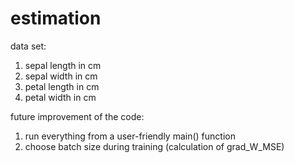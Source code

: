 # estimation

data set:
   1. sepal length in cm
   2. sepal width in cm
   3. petal length in cm
   4. petal width in cm

future improvement of the code:
  1. run everything from a user-friendly main() function
  2. choose batch size during training (calculation of grad_W_MSE)

